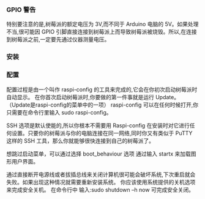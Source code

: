 ### GPIO 警告
特别要注意的是,树莓派的额定电压为 3V,而不同于 Arduino 电脑的 5V。如果处理不当,很可能因 GPIO 引脚直接连接到树莓派上而导致树莓派被烧毁。所以,在连接到树莓派之前,一定要先通过仪器测量电压。

### 安装


### 配置
配置过程是由一个叫作 raspi-config 的工具来完成的,它会在你初次启动树莓派时自动显示。
在你首次启动树莓派时,你要做的第一件事就是运行 Update。（Update是raspi-config的菜单中的一项）
raspi-config 可以在任何时候打开,你只需要在命令行里输入 sudo raspi-config。

SSH 选项是默认使能的,所以你根本不需要用 Raspi-config 在安装时对它进行任何设置。只要你的树莓派与你的电脑连接在同一网络,同时你又有类似于 PuTTY 这样的 SSH 工具，那么你就能够很快连接到自己的树莓派了。

想跳过启动菜单，可以通过选择 boot_behaviour 选项
通过输入 startx 来加载图形用户界面。

通过直接断开电源线或者拔插总线来关闭计算机很可能会破坏系统,下次重启就会失败。如果出现这种情况就需要重新安装系统。
你应该使用系统提供的关机选项来完成安全关机。
在命令行中
输入:sudo shutdown –h now 可完成安全关闭。
